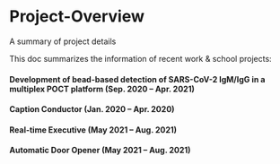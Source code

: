 # Project-Overview
A summary of project details

This doc summarizes the information of recent work & school projects:

#### Development of bead-based detection of SARS-CoV-2 IgM/IgG in a multiplex POCT platform (Sep. 2020 – Apr. 2021)

#### Caption Conductor (Jan. 2020 – Apr. 2020)

#### Real-time Executive (May 2021 – Aug. 2021)

#### Automatic Door Opener (May 2021 – Aug. 2021)


